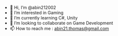 - 👋 Hi, I’m @abin212002
- 👀 I’m interested in Gaming
- 🌱 I’m currently learning C#, Unity
- 💞️ I’m looking to collaborate on Game Development
- 📫 How to reach me : abin21.thomas@gmail.com

<!---
abin212002/abin212002 is a ✨ special ✨ repository because its `README.md` (this file) appears on your GitHub profile.
You can click the Preview link to take a look at your changes.
--->
